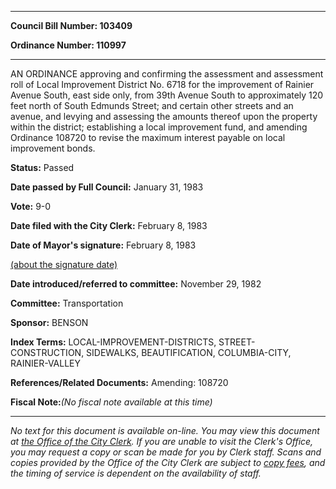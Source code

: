 

********

**Council Bill Number: 103409**
   
**Ordinance Number: 110997**
********

 AN ORDINANCE approving and confirming the assessment and assessment roll of Local Improvement District No. 6718 for the improvement of Rainier Avenue South, east side only, from 39th Avenue South to approximately 120 feet north of South Edmunds Street; and certain other streets and an avenue, and levying and assessing the amounts thereof upon the property within the district; establishing a local improvement fund, and amending Ordinance 108720 to revise the maximum interest payable on local improvement bonds.

**Status:** Passed
   
**Date passed by Full Council:** January 31, 1983
   
**Vote:** 9-0
   
**Date filed with the City Clerk:** February 8, 1983
   
**Date of Mayor's signature:** February 8, 1983
   
[(about the signature date)](/~public/approvaldate.htm)
   
   
   
**Date introduced/referred to committee:** November 29, 1982
   
**Committee:** Transportation
   
**Sponsor:** BENSON
   
   
**Index Terms:** LOCAL-IMPROVEMENT-DISTRICTS, STREET-CONSTRUCTION, SIDEWALKS, BEAUTIFICATION, COLUMBIA-CITY, RAINIER-VALLEY

**References/Related Documents:** Amending: 108720

**Fiscal Note:**_(No fiscal note available at this time)_
********

_No text for this document is available on-line. You may view this document at [the Office of the City Clerk](http://www.seattle.gov/leg/clerk/contactUs.htm). If you are unable to visit the Clerk's Office, you may request a copy or scan be made for you by Clerk staff. Scans and copies provided by the Office of the City Clerk are subject to [copy fees](http://clerk.seattle.gov/~public/clerkfees.htm), and the timing of service is dependent on the availability of staff._

